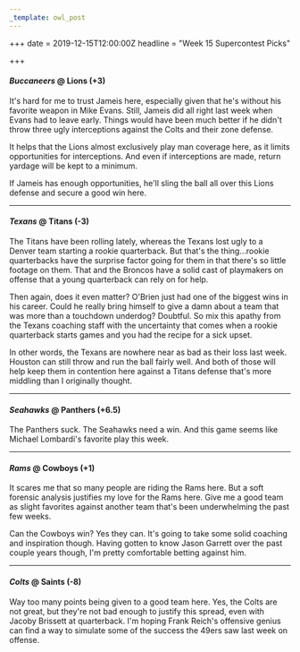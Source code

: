 ```yaml
---
_template: owl_post
---
```


+++
date = 2019-12-15T12:00:00Z
headline = "Week 15 Supercontest Picks"

+++
#### _Buccaneers_ @ Lions (+3)

It's hard for me to trust Jameis here, especially given that he's without his favorite weapon in Mike Evans. Still, Jameis did all right last week when Evans had to leave early.  Things would have been much better if he didn't throw three ugly interceptions against the Colts and their zone defense.

It helps that the Lions almost exclusively play man coverage here, as it limits opportunities for interceptions. And even if interceptions are made, return yardage will be kept to a minimum.

If Jameis has enough opportunities, he'll sling the ball all over this Lions defense and secure a good win here.

***

#### _Texans_ @ Titans (-3)

The Titans have been rolling lately, whereas the Texans lost ugly to a Denver team starting a rookie quarterback. But that's the thing...rookie quarterbacks have the surprise factor going for them in that there's so little footage on them. That and the Broncos have a solid cast of playmakers on offense that a young quarterback can rely on for help.

Then again, does it even matter? O'Brien just had one of the biggest wins in his career. Could he really bring himself to give a damn about a team that was more than a touchdown underdog? Doubtful. So mix this apathy from the Texans coaching staff with the uncertainty that comes when a rookie quarterback starts games and you had the recipe for a sick upset.

In other words, the Texans are nowhere near as bad as their loss last week. Houston can still throw and run the ball fairly well. And both of those will help keep them in contention here against a Titans defense that's more middling than I originally thought.

***

#### _Seahawks_ @ Panthers (+6.5)

The Panthers suck. The Seahawks need a win. And this game seems like Michael Lombardi's favorite play this week.

***

#### _Rams_ @ Cowboys (+1)

It scares me that so many people are riding the Rams here. But a soft forensic analysis justifies my love for the Rams here. Give me a good team as slight favorites against another team that's been underwhelming the past few weeks.

Can the Cowboys win? Yes they can. It's going to take some solid coaching and inspiration though. Having gotten to know Jason Garrett over the past couple years though, I'm pretty comfortable betting against him.

***

#### _Colts_ @ Saints (-8)

Way too many points being given to a good team here. Yes, the Colts are not great, but they're not bad enough to justify this spread, even with Jacoby Brissett at quarterback. I'm hoping Frank Reich's offensive genius can find a way to simulate some of the success the 49ers saw last week on offense.
